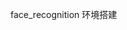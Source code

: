 <!--
 * @Author: wjn
 * @Date: 2020-09-07 15:16:40
 * @LastEditors: wjn
 * @LastEditTime: 2020-09-07 15:16:52
-->
face_recognition 环境搭建
